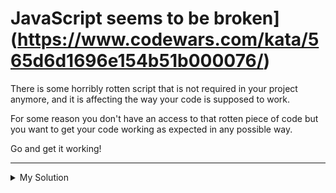 # JavaScript seems to be broken](https://www.codewars.com/kata/565d6d1696e154b51b000076/)

There is some horribly rotten script that is not required in your project anymore, and it is affecting the way your code is supposed to work.

For some reason you don't have an access to that rotten piece of code but you want to get your code working as expected in any possible way.

Go and get it working!

---

<details><summary>My Solution</summary>

```js
function semicolonSeparationToCommaSeparation(input) {
  // The .join method of Array is replaced by ._join
  // input: console.log(Array.prototype.join.toString())
  //
  // output: function () {
  //   return this._join(";");
  // }
  // So just use ._join instead of the default .join method
  return input.split(';')._join(',')
}
```

</details>
